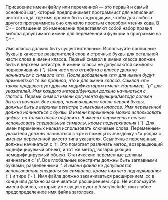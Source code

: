 Присвоение имени файлу или переменной — это первый и самый основной шаг, который предпринимает программист для написания чистого кода, где имя должно быть подходящим, чтобы для любого другого программиста оно служило простым способом чтения кода. В C++ соглашения об именовании представляют собой набор правил выбора допустимого имени для переменной и функции в программе на C++. 

Имя класса должно быть существительным.
Используйте прописные буквы в качестве разделителей слов и строчные буквы для остальной части слова в имени класса.
Первый символ в имени класса должен быть в верхнем регистре.
В имени класса не допускаются символы подчеркивания ('_').
Имя частного атрибута в классе должно начинаться с символа «m».
После добавления «m» для имени будут применяться те же правила, что и для имени класса.
Символ «m» также предшествует другим модификаторам имени. Например, "p" для указателей.
Имя каждого метода/функции должно начинаться с глагола.
Первый символ имени аргумента функции/метода должен быть строчным. Все слова, начинающиеся после первой буквы, должны быть в верхнем регистре с именами классов.
Имя переменной должно начинаться с буквы.
В имени переменной можно использовать цифры, но только после алфавита.
В именах переменных нельзя использовать специальные символы, кроме подчеркивания ('_').
Для имен переменных нельзя использовать ключевые слова.
Переменные-указатели должны начинаться с «p» и помещать звездочку «*» рядом с именем переменной вместо типа указателя.
Ссылочные переменные должны начинаться с 'r'. Это помогает различать метод, возвращающий модифицируемый объект, и тот же метод, возвращающий немодифицируемый объект.
Статические переменные должны начинаться с 's'.
Все глобальные константы должны быть заглавными буквами, разделенными '_'.
В имени файла не допускается использование специальных символов, кроме нижнего подчеркивания ('_') и тире ('-').
Имя файла должно заканчиваться расширением .cc в конце или должно заканчиваться расширением .cpp.
Не используйте имена файлов, которые уже существуют в /user/include. или любое предопределенное имя файла заголовка.

